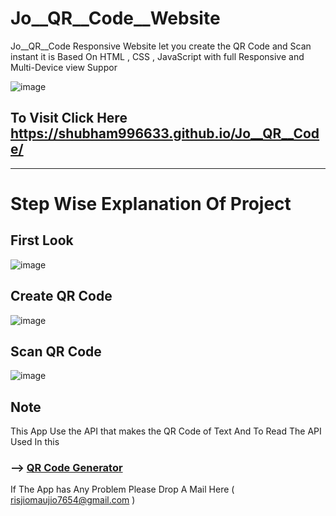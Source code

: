 # Jo__QR__Code__Website
 Jo__QR__Code Responsive Website let you create the QR Code and Scan instant it is  Based On HTML , CSS , JavaScript with full Responsive and Multi-Device view Suppor



![image](https://user-images.githubusercontent.com/65014926/186323201-1d912786-af4b-43df-badb-fd56091ab13c.png)


## To Visit Click Here https://shubham996633.github.io/Jo__QR__Code/


_______________________________________________________________________________________________________________________________________________________


# Step Wise Explanation Of Project 

## First Look

![image](https://user-images.githubusercontent.com/65014926/186323044-7e662a10-673f-4af2-b884-1407c368b5d2.png)


## Create QR Code

![image](https://user-images.githubusercontent.com/65014926/186323112-5e509a86-219d-467e-8e71-b641febd7e55.png)


## Scan QR Code

![image](https://user-images.githubusercontent.com/65014926/186323172-f1481ba3-03d6-4de3-8802-ac06aec4ba18.png)



## Note

This App Use the API that makes the QR Code of Text And To Read The API Used In this 

### -->  <a href = "https://goqr.me/api/" target="_blank"> QR Code Generator </a> 

If The App has Any Problem Please Drop A Mail Here ( risjiomaujio7654@gmail.com )
